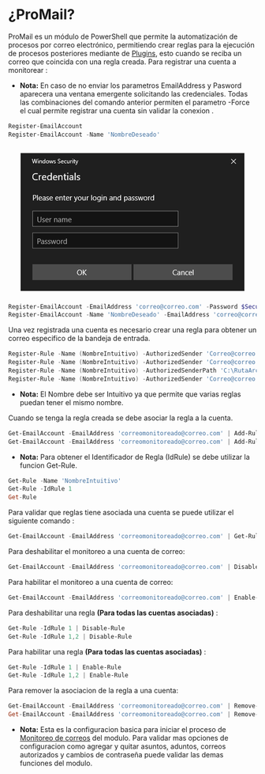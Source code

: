 # ¿ProMail?

ProMail es un módulo de PowerShell que permite la automatización de procesos por correo electrónico, permitiendo crear reglas para la ejecución de procesos posteriores mediante de [Plugins](Setuo/Plugin-Manager.md), esto cuando se reciba un correo que coincida con una regla creada.
Para registrar una cuenta a monitorear :
- **Nota:**
En caso de no enviar los parametros EmailAddress y Pasword aparecera una ventana emergente solicitando las credenciales.
Todas las combinaciones del comando anterior permiten el parametro -Force el cual permite registrar una cuenta sin validar la conexion .
```powershell
Register-EmailAccount
Register-EmailAccount -Name 'NombreDeseado'
```
<h2 align="center"><img src="Credential Dialog.png" /></center></h2>

```powershell
Register-EmailAccount -EmailAddress 'correo@correo.com' -Password $SecureString
Register-EmailAccount -Name 'NombreDeseado' -EmailAddress 'correo@correo.com' -Password $SecureString
```

Una vez registrada una cuenta es necesario crear una regla para obtener un correo especifico de la bandeja de entrada.

```powershell
Register-Rule -Name (NombreIntuitivo) -AuthorizedSender 'Correo@correo.com' -Subject 'Asunto' -AttachmentsName 'Adjunto.txt' -PluginName 'ProcesoAEjecutar'
Register-Rule -Name (NombreIntuitivo) -AuthorizedSender 'Correo@correo.com','Prueba@Prueba.com' -Subject 'Asunto','Asunto2' -AttachmentsName 'Adjunto.txt','Adjunto2.txt' -PluginName 'ProcesoAEjecutar'
Register-Rule -Name (NombreIntuitivo) -AuthorizedSenderPath 'C:\RutaArchivoConCorreosAuthorizados.txt' -Subject 'Asunto' -AttachmentsName 'Adjunto.txt' -PluginName 'ProcesoAEjecutar'
Register-Rule -Name (NombreIntuitivo) -AuthorizedSender 'Correo@correo.com' -Subject 'Asunto' -AttachmentsName 'Adjunto.txt' -PluginName 'ProcesoAEjecutar' -ResponseTemplatePath 'C:\RutaPlantillaEnviodeCorreo.hmtl'
```
- **Nota:**
El Nombre debe ser Intuitivo ya que permite que varias reglas puedan tener el mismo nombre.

Cuando se tenga la regla creada se debe asociar la regla a la cuenta.

```powershell
Get-EmailAccount -EmailAddress 'correomonitoreado@correo.com' | Add-RuleToEmailAccount -IdRule (Get-Rule -Name 'NombreIntuitivo').IdRule
Get-EmailAccount -EmailAddress 'correomonitoreado@correo.com' | Add-RuleToEmailAccount -IdRule 1
```
- **Nota:**
Para obtener el Identificador de Regla (IdRule) se debe utilizar la funcion Get-Rule.
```powershell
Get-Rule -Name 'NombreIntuitivo'
Get-Rule -IdRule 1
Get-Rule
```
Para validar que reglas tiene asociada una cuenta se puede utilizar el siguiente comando :
```powershell
Get-EmailAccount -EmailAddress 'correomonitoreado@correo.com' | Get-Rule
```
Para deshabilitar el monitoreo a una cuenta de correo:
```powershell
Get-EmailAccount -EmailAddress 'correomonitoreado@correo.com' | Disable-EmailAccount
```
Para habilitar el monitoreo a una cuenta de correo:
```powershell
Get-EmailAccount -EmailAddress 'correomonitoreado@correo.com' | Enable-EmailAccount
```
Para deshabilitar una regla **(Para todas las cuentas asociadas)** :
```powershell
Get-Rule -IdRule 1 | Disable-Rule
Get-Rule -IdRule 1,2 | Disable-Rule
```
Para habilitar una regla **(Para todas las cuentas asociadas)** :
```powershell
Get-Rule -IdRule 1 | Enable-Rule
Get-Rule -IdRule 1,2 | Enable-Rule
```
Para remover la asociacion de la regla a una cuenta:
```powershell
Get-EmailAccount -EmailAddress 'correomonitoreado@correo.com' | Remove-RuleFromEmailAccount -IdRule 1
Get-EmailAccount -EmailAddress 'correomonitoreado@correo.com' | Remove-RuleFromEmailAccount -IdRule 1,2
```

- **Nota:**
Esta es la configuracion basica para iniciar el proceso de [Monitoreo de correos](Monitor-Emails.md) del modulo. Para validar mas opciones de configuracion como agregar y quitar asuntos, aduntos, correos autorizados y cambios de contraseña puede validar las demas funciones del modulo.

